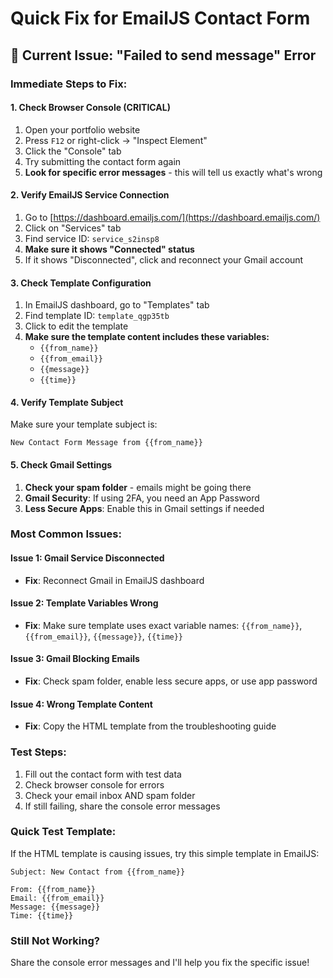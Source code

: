 # Quick Fix for EmailJS Contact Form

## 🚨 Current Issue: "Failed to send message" Error

### Immediate Steps to Fix:

#### 1. Check Browser Console (CRITICAL)
1. Open your portfolio website
2. Press `F12` or right-click → "Inspect Element"
3. Click the "Console" tab
4. Try submitting the contact form again
5. **Look for specific error messages** - this will tell us exactly what's wrong

#### 2. Verify EmailJS Service Connection
1. Go to [https://dashboard.emailjs.com/](https://dashboard.emailjs.com/)
2. Click on "Services" tab
3. Find service ID: `service_s2insp8`
4. **Make sure it shows "Connected" status**
5. If it shows "Disconnected", click and reconnect your Gmail account

#### 3. Check Template Configuration
1. In EmailJS dashboard, go to "Templates" tab
2. Find template ID: `template_qgp35tb`
3. Click to edit the template
4. **Make sure the template content includes these variables:**
   - `{{from_name}}`
   - `{{from_email}}`
   - `{{message}}`
   - `{{time}}`

#### 4. Verify Template Subject
Make sure your template subject is:
```
New Contact Form Message from {{from_name}}
```

#### 5. Check Gmail Settings
1. **Check your spam folder** - emails might be going there
2. **Gmail Security**: If using 2FA, you need an App Password
3. **Less Secure Apps**: Enable this in Gmail settings if needed

### Most Common Issues:

#### Issue 1: Gmail Service Disconnected
- **Fix**: Reconnect Gmail in EmailJS dashboard

#### Issue 2: Template Variables Wrong
- **Fix**: Make sure template uses exact variable names: `{{from_name}}`, `{{from_email}}`, `{{message}}`, `{{time}}`

#### Issue 3: Gmail Blocking Emails
- **Fix**: Check spam folder, enable less secure apps, or use app password

#### Issue 4: Wrong Template Content
- **Fix**: Copy the HTML template from the troubleshooting guide

### Test Steps:
1. Fill out the contact form with test data
2. Check browser console for errors
3. Check your email inbox AND spam folder
4. If still failing, share the console error messages

### Quick Test Template:
If the HTML template is causing issues, try this simple template in EmailJS:

```
Subject: New Contact from {{from_name}}

From: {{from_name}}
Email: {{from_email}}
Message: {{message}}
Time: {{time}}
```

### Still Not Working?
Share the console error messages and I'll help you fix the specific issue!
